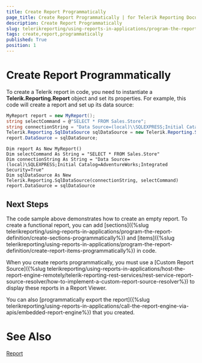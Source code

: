 ```yaml
---
title: Create Report Programmatically
page_title: Create Report Programmatically | for Telerik Reporting Documentation
description: Create Report Programmatically
slug: telerikreporting/using-reports-in-applications/program-the-report-definition/create-report-programmatically
tags: create,report,programmatically
published: True
position: 1
---
```


# Create Report Programmatically



To create a Telerik report in code, you need to instantiate a __Telerik.Reporting.Report__  object and set its properties. For example, this code will create a report and set up its data source:

	
````C#
MyReport report = new MyReport();
string selectCommand = @"SELECT * FROM Sales.Store";
string connectionString = "Data Source=(local)\\SQLEXPRESS;Initial Catalog=AdventureWorks;Integrated Security=True";
Telerik.Reporting.SqlDataSource sqlDataSource = new Telerik.Reporting.SqlDataSource(connectionString, selectCommand);
report.DataSource = sqlDataSource;
````
````VB.NET
Dim report As New MyReport()
Dim selectCommand As String = "SELECT * FROM Sales.Store"
Dim connectionString As String = "Data Source=(local)\SQLEXPRESS;Initial Catalog=AdventureWorks;Integrated Security=True"
Dim sqlDataSource As New Telerik.Reporting.SqlDataSource(connectionString, selectCommand)
report.DataSource = sqlDataSource
````



## Next Steps

The code sample above demonstrates how to create an empty report. To create a functional report, you can            add [sections]({%slug telerikreporting/using-reports-in-applications/program-the-report-definition/create-sections-programmatically%}) and [items]({%slug telerikreporting/using-reports-in-applications/program-the-report-definition/create-report-items-programmatically%}) in code.       

When you create reports programmatically, you must use a [Custom Report Source]({%slug telerikreporting/using-reports-in-applications/host-the-report-engine-remotely/telerik-reporting-rest-services/rest-service-report-source-resolver/how-to-implement-a-custom-report-source-resolver%}) to display these reports in a Report Viewer.         

You can also [programmatically export the report]({%slug telerikreporting/using-reports-in-applications/call-the-report-engine-via-apis/embedded-report-engine%}) that you created.         

# See Also
[Report](/reporting/api/Telerik.Reporting.Report)
